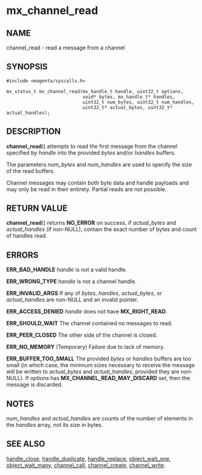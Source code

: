# mx_channel_read

## NAME

channel_read - read a message from a channel

## SYNOPSIS

```
#include <magenta/syscalls.h>

mx_status_t mx_channel_read(mx_handle_t handle, uint32_t options,
                            void* bytes, mx_handle_t* handles,
                            uint32_t num_bytes, uint32_t num_handles,
                            uint32_t* actual_bytes, uint32_t* actual_handles);
```

## DESCRIPTION

**channel_read**() attempts to read the first message from the channel
specified by *handle* into the provided *bytes* and/or *handles* buffers.

The parameters *num_bytes* and *num_handles* are used to specify the
size of the read buffers.

Channel messages may contain both byte data and handle payloads and may
only be read in their entirety.  Partial reads are not possible.

## RETURN VALUE

**channel_read**() returns **NO_ERROR** on success, if *actual_bytes*
and *actual_handles* (if non-NULL), contain the exact number of bytes
and count of handles read.

## ERRORS

**ERR_BAD_HANDLE**  *handle* is not a valid handle.

**ERR_WRONG_TYPE**  *handle* is not a channel handle.

**ERR_INVALID_ARGS**  If any of *bytes*, *handles*, *actual_bytes*, or
*actual_handles* are non-NULL and an invalid pointer.

**ERR_ACCESS_DENIED**  *handle* does not have **MX_RIGHT_READ**.

**ERR_SHOULD_WAIT**  The channel contained no messages to read.

**ERR_PEER_CLOSED**  The other side of the channel is closed.

**ERR_NO_MEMORY**  (Temporary) Failure due to lack of memory.

**ERR_BUFFER_TOO_SMALL**  The provided *bytes* or *handles* buffers
are too small (in which case, the minimum sizes necessary to receive
the message will be written to *actual_bytes* and *actual_handles*,
provided they are non-NULL). If *options* has **MX_CHANNEL_READ_MAY_DISCARD**
set, then the message is discarded.

## NOTES

*num_handles* and *actual_handles* are counts of the number of elements
in the *handles* array, not its size in bytes.

## SEE ALSO

[handle_close](handle_close.md),
[handle_duplicate](handle_duplicate.md),
[handle_replace](handle_replace.md),
[object_wait_one](object_wait_one.md),
[object_wait_many](object_wait_many.md),
[channel_call](channel_call.md),
[channel_create](channel_create.md),
[channel_write](channel_write.md).
